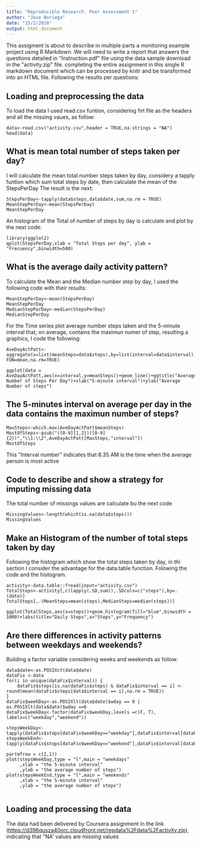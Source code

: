 ```yaml
---
title: "Reproducible Research: Peer Assessment 1"
author: "Jose Noriega"
date: "15/2/2020"
output: html_document
---
```

This assigment is about to describe in multiple parts a monitoring example project using R Markdown. We will need to write a report that answers the questions detailed in "Instruction.pdf" file using the data sample download in the "activity.zip" file. completing the entire assignment in this single R markdown document which can be processed by knitr and be transformed into an HTML file.
Following the results per questions:

## Loading and preprocessing the data
To load the data I used read.csv funtion, considering firt file as the headers and all the missing vaues, as follow:

```{r}
data<-read.csv("activity.csv",header = TRUE,na.strings = "NA")
head(data)
```


## What is mean total number of steps taken per day?

I will calculate the mean total number steps taken by day, considery a tapply funtion which sum total steps by date, then calculate the mean of the StepsPerDay
The result is the next:

```{r}
StepsPerDay<-tapply(data$steps,data$date,sum,na.rm = TRUE)
MeanStepPerDay<-mean(StepsPerDay)
MeanStepPerDay
```

An histogram of the Total of number of steps by day is calculate and plot by the next code:

```{r}
library(ggplot2)
qplot(StepsPerDay,xlab = "Total Steps per day", ylab = "Frecuency",binwidth=500)
```


## What is the average daily activity pattern?
To calculate the Mean and the Median number step by day, I used the following code with their results:
```{r}
MeanStepPerDay<-mean(StepsPerDay)
MeanStepPerDay
MedianStepPerDay<-median(StepsPerDay)
MedianStepPerDay
```

For the Time series plot average number steps taken and the 5-minute interval that, on average, contains the maximun numer of step, resulting a graphics, I code the following:

```{r}
AveDayActPatt<-aggregate(x=list(meanSteps=data$steps),by=list(interval=data$interval),       FUN=mean,na.rm=TRUE)

ggplot(data = AveDayActPatt,aes(x=interval,y=meanSteps))+geom_line()+ggtitle("Average Number of Steps Per Day")+xlab("5-minute interval")+ylab("Average Number of steps")

```

## The 5-minutes interval on average per day in the data contains the maximun number of steps?

```{r}
MaxSteps<-which.max(AveDayActPatt$meanSteps)
MostOfSteps<-gsub("([0-9]{1,2})([0-9]{2})","\\1:\\2",AveDayActPatt[MaxSteps,"interval"])
MostOfSteps
```
This "Interval number" indicates that 8.35 AM is the time when the average person is most active

## Code to describe and show a strategy for imputing missing data

The total number of missings values are calculate bu the next code
```{r}
MissingValues<-length(which(is.na(data$steps)))
MissingValues
```

## Make an Histogram of the number of total steps taken by day
Following the histogram which show the total steps taken by day, in thi section I consider the advantage for the data.table function. Folowing the code and the histogram.
```{r}
activity<-data.table::fread(input="activity.csv")
TotalSteps<-activity[,c(lapply(.SD,sum)),.SDcols=c("steps"),by=.(date)]
TotalSteps[,.(MeanSteps=mean(steps),MedianSteps=median(steps))]

ggplot(TotalSteps,aes(x=steps))+geom_histogram(fill="blue",binwidth = 1000)+labs(title="Daily Steps",x="Steps",y="Frequency")

```


## Are there differences in activity patterns between weekdays and weekends?
Building a factor variable considering weeks and weekends as follow:
```{r}
data$date<-as.POSIXct(data$date)
dataFix <-data
for(i in unique(dataFix$interval)) {
    dataFix$steps[is.na(dataFix$steps) & dataFix$interval == i] <- round(mean(dataFix$steps[data$interval == i],na.rm = TRUE))
}
dataFix$weekDay<-as.POSIXlt(data$date)$wday == 0 | as.POSIXlt(data$date)$wday ==6
dataFix$weekDay<-factor(dataFix$weekDay,levels =c(F, T), labels=c("weekday","weekend"))

stepsWeekDay<-tapply(dataFix$steps[dataFix$weekDay=="weekday"],dataFix$interval[dataFix$weekDay=="weekday"],mean)
stepsWeekEnd<-tapply(dataFix$steps[dataFix$weekDay=="weekend"],dataFix$interval[dataFix$weekDay=="weekend"],mean)

par(mfrow = c(2,1))
plot(stepsWeekDay,type = "l",main = "weekdays"
     ,xlab = "the 5-minute interval"
     ,ylab = "the average number of steps")
plot(stepsWeekEnd,type = "l",main = "weekends"
     ,xlab = "the 5-minute interval"
     ,ylab = "the average number of steps")


```
## Loading and processing the data

The data had been delivered by Coursera assignment in the link (https://d396qusza40orc.cloudfront.net/repdata%2Fdata%2Factivity.zip), indicating that "NA' values are missing values



